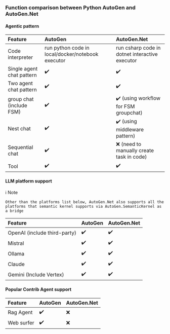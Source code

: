 ### Function comparison between Python AutoGen and AutoGen\.Net

#### Agentic pattern

| Feature                   | AutoGen                                           | AutoGen\.Net                                   |
| :------------------------ | :------------------------------------------------ | :--------------------------------------------- |
| Code interpreter          | run python code in local/docker/notebook executor | run csharp code in dotnet interactive executor |
| Single agent chat pattern | ✔️                                                | ✔️                                             |
| Two agent chat pattern    | ✔️                                                | ✔️                                             |
| group chat (include FSM)  | ✔️                                                | ✔️ (using workflow for FSM groupchat)          |
| Nest chat                 | ✔️                                                | ✔️ (using middleware pattern)                  |
| Sequential chat           | ✔️                                                | ❌ (need to manually create task in code)      |
| Tool                      | ✔️                                                | ✔️                                             |

#### LLM platform support

ℹ️ Note

`Other than the platforms list below, AutoGen.Net also supports all the platforms that semantic kernel supports via AutoGen.SemanticKernel as a bridge`

| Feature                      | AutoGen | AutoGen\.Net |
| :--------------------------- | :------ | :----------- |
| OpenAI (include third-party) | ✔️      | ✔️           |
| Mistral                      | ✔️      | ✔️           |
| Ollama                       | ✔️      | ✔️           |
| Claude                       | ✔️      | ✔️           |
| Gemini (Include Vertex)      | ✔️      | ✔️           |

#### Popular Contrib Agent support

| Feature    | AutoGen | AutoGen\.Net |
| :--------- | :------ | :----------- |
| Rag Agent  | ✔️      | ❌           |
| Web surfer | ✔️      | ❌           |
